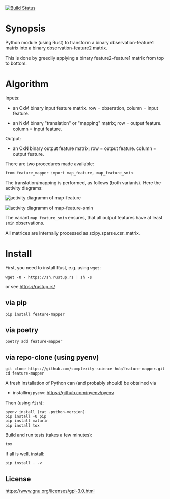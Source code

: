 [![Build Status](https://travis-ci.org/mstrauss/feature-mapper.svg)](https://travis-ci.org/mstrauss/feature-mapper)

# Synopsis

Python module (using Rust) to transform a binary observation-feature1
matrix into a binary observation-feature2 matrix.

This is done by greedily applying a binary feature2-feature1 matrix
from top to bottom.


# Algorithm

Inputs:

* an OxM binary input feature matrix.
  row = obseration, column = input feature.

* an NxM binary "translation" or "mapping" matrix;
  row = output feature.  column = input feature.
  
Output:

* an OxN binary output feature matrix;
  row = output feature.  column = output feature.

There are two procedures made available:

    from feature_mapper import map_feature, map_feature_smin

The translation/mapping is performed, as follows (both variants).
Here the activity diagrams:

![activity diagramm of map-feature](docs/feature-mapping-activity-0.png)

![activity diagramm of map-feature-smin](docs/feature-mapping-activity-1.png)

The variant `map_feature_smin` ensures, that all output features have
at least `smin` observations.

All matrices are internally processed as scipy.sparse.csr_matrix.


# Install

First, you need to install Rust, e.g. using `wget`:

    wget -O - https://sh.rustup.rs | sh -s
    
or see https://rustup.rs/


## via pip

    pip install feature-mapper


## via poetry

    poetry add feature-mapper


## via repo-clone (using pyenv)

    git clone https://github.com/complexity-science-hub/feature-mapper.git
    cd feature-mapper
    
A fresh installation of Python can (and probably should) be obtained via

* installing `pyenv`: https://github.com/pyenv/pyenv

Then (using `fish`):

    pyenv install (cat .python-version)
    pip install -U pip
    pip install maturin
    pip install tox

Build and run tests (takes a few minutes):

    tox
    
If all is well, install:

    pip install . -v


## License

https://www.gnu.org/licenses/gpl-3.0.html
